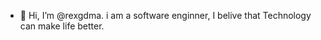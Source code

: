 - 👋 Hi, I’m @rexgdma.
i am a software enginner, I belive that Technology can make life better.
<!---
rexgdma/rexgdma is a ✨ special ✨ repository because its `README.md` (this file) appears on your GitHub profile.
You can click the Preview link to take a look at your changes.
--->
